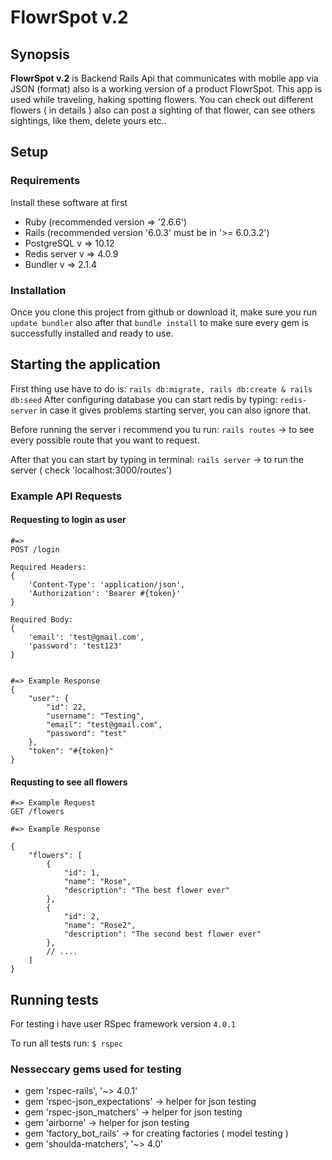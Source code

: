 # FlowrSpot v.2

## Synopsis

**FlowrSpot v.2** is Backend Rails Api that communicates with mobile app via JSON (format) also is a working version of a product FlowrSpot.
This app is used while traveling, haking spotting flowers. You can check out different flowers ( in details ) also can post a sighting of that flower, can see others sightings, like them, delete yours etc.. 


## Setup

### Requirements

Install these software at first


*  Ruby (recommended version => '2.6.6')
*  Rails (recommended version '6.0.3' must be in '>= 6.0.3.2')
*  PostgreSQL v => 10.12 
*  Redis server v => 4.0.9
*  Bundler v => 2.1.4

### Installation

Once you clone this project from github or download it, make sure you run `update bundler` also after that `bundle install` to make sure every gem is successfully installed and ready to use.

## Starting the application

First thing use have to do is:
`rails db:migrate, rails db:create & rails db:seed`
 After configuring database you can start redis by typing: `redis-server` in case it gives problems starting server, you can also ignore that.

Before running the server i recommend you tu run:
    `rails routes` -> to see every possible route that you want to request.

After that you can start by typing in terminal:
    `rails server` -> to run the server ( check 'localhost:3000/routes')

### Example API Requests

#### Requesting to login as user
```
#=>
POST /login

Required Headers:
{
    'Content-Type': 'application/json',
    'Authorization': 'Bearer #{token}'
}

Required Body:
{
    'email': 'test@gmail.com',
    'password': 'test123'
}


#=> Example Response
{
    "user": {
        "id": 22,
        "username": "Testing",
        "email": "test@gmail.com",
        "password": "test"
    },
    "token": "#{token}"
}

```


#### Requsting to see all flowers
```
#=> Example Request
GET /flowers

#=> Example Response

{
    "flowers": [
        {
            "id": 1,
            "name": "Rose",
            "description": "The best flower ever"
        },
        {
            "id": 2,
            "name": "Rose2",
            "description": "The second best flower ever"
        },
        // ....
    ]
}

```

## Running tests

For testing i have user RSpec framework version `4.0.1`

To run all tests run:
`$ rspec` 

### Nesseccary gems used for testing


*   gem 'rspec-rails', '~> 4.0.1'
*   gem 'rspec-json_expectations' ->  helper for json testing
*   gem 'rspec-json_matchers' -> helper for json testing
*   gem 'airborne' -> helper for json testing
*   gem 'factory_bot_rails' -> for creating factories ( model testing )
*   gem 'shoulda-matchers', '~> 4.0' 
